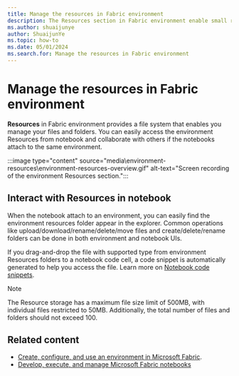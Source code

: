 ```yaml
---
title: Manage the resources in Fabric environment
description: The Resources section in Fabric environment enable small resources management. Learn how to use the resources folder in the development lifecycle.
ms.author: shuaijunye
author: ShuaijunYe
ms.topic: how-to
ms.date: 05/01/2024
ms.search.for: Manage the resources in Fabric environment
---
```


# Manage the resources in Fabric environment

**Resources** in Fabric environment provides a file system that enables you manage your files and folders. You can easily access the environment Resources from notebook and collaborate with others if the notebooks attach to the same environment.

:::image type="content" source="media\environment-resources\environment-resources-overview.gif" alt-text="Screen recording of the environment Resources section.":::

## Interact with Resources in notebook

When the notebook attach to an environment, you can easily find the environment resources folder appear in the explorer. Common operations like upload/download/rename/delete/move files and create/delete/rename folders can be done in both environment and notebook UIs.

If you drag-and-drop the file with supported type from environment Resources folders to a notebook code cell, a code snippet is automatically generated to help you access the file. Learn more on [Notebook code snippets](author-execute-notebook.md#code-snippets).

> [!NOTE]
> The Resource storage has a maximum file size limit of 500MB, with individual files restricted to 50MB. Additionally, the total number of files and folders should not exceed 100.

## Related content

- [Create, configure, and use an environment in Microsoft Fabric](create-and-use-environment.md).
- [Develop, execute, and manage Microsoft Fabric notebooks](author-execute-notebook.md)
